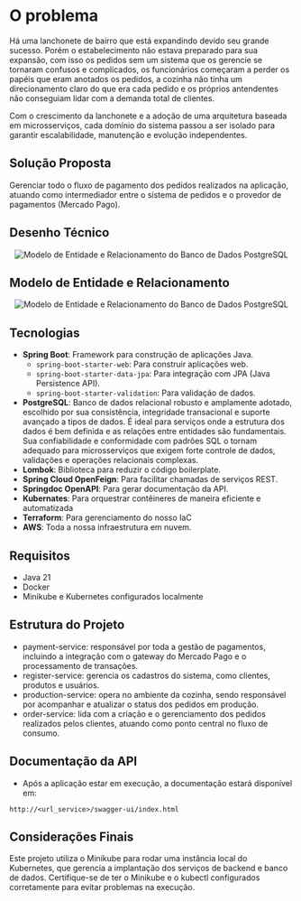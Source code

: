 # O problema

Há uma lanchonete de bairro que está expandindo devido seu grande sucesso. Porém o estabelecimento não estava preparado para sua expansão, com isso os pedidos sem um sistema que os gerencie se tornaram confusos e complicados, os funcionários começaram a perder os papéis que eram anotados os pedidos, a cozinha não tinha um direcionamento claro do que era cada pedido e os próprios antendentes não conseguiam lidar com a demanda total de clientes.

Com o crescimento da lanchonete e a adoção de uma arquitetura baseada em microsserviços, cada domínio do sistema passou a ser isolado para garantir escalabilidade, manutenção e evolução independentes.

## Solução Proposta

Gerenciar todo o fluxo de pagamento dos pedidos realizados na aplicação, atuando como intermediador entre o sistema de pedidos e o provedor de pagamentos (Mercado Pago).

## Desenho Técnico
<div align="center">
  <img src="https://i.ibb.co/nNLV1B1M/order-service-payment-service.png" alt="Modelo de Entidade e Relacionamento do Banco de Dados PostgreSQL">
</div>

## Modelo de Entidade e Relacionamento

<div align="center">
  <img src="https://i.ibb.co/HSFtJNM/model-payment-service.png" alt="Modelo de Entidade e Relacionamento do Banco de Dados PostgreSQL">
</div>

## Tecnologias
- **Spring Boot**: Framework para construção de aplicações Java.
    - `spring-boot-starter-web`: Para construir aplicações web.
    - `spring-boot-starter-data-jpa`: Para integração com JPA (Java Persistence API).
    - `spring-boot-starter-validation`: Para validação de dados.
- **PostgreSQL**: Banco de dados relacional robusto e amplamente adotado, escolhido por sua consistência, integridade transacional e suporte avançado a tipos de dados. É ideal para serviços onde a estrutura dos dados é bem definida e as relações entre entidades são fundamentais. Sua confiabilidade e conformidade com padrões SQL o tornam adequado para microsserviços que exigem forte controle de dados, validações e operações relacionais complexas.
- **Lombok**: Biblioteca para reduzir o código boilerplate.
- **Spring Cloud OpenFeign**: Para facilitar chamadas de serviços REST.
- **Springdoc OpenAPI**: Para gerar documentação da API.
- **Kubernates**: Para orquestrar contêineres de maneira eficiente e automatizada
- **Terraform**: Para gerenciamento do nosso IaC
- **AWS**: Toda a nossa infraestrutura em nuvem.

## Requisitos

- Java 21
- Docker
- Minikube e Kubernetes configurados localmente

## Estrutura do Projeto

- payment-service: responsável por toda a gestão de pagamentos, incluindo a integração com o gateway do Mercado Pago e o processamento de transações.
- register-service: gerencia os cadastros do sistema, como clientes, produtos e usuários.
- production-service: opera no ambiente da cozinha, sendo responsável por acompanhar e atualizar o status dos pedidos em produção.
- order-service: lida com a criação e o gerenciamento dos pedidos realizados pelos clientes, atuando como ponto central no fluxo de consumo.

## Documentação da API

- Após a aplicação estar em execução, a documentação estará disponível em:

```
http://<url_service>/swagger-ui/index.html
```

## Considerações Finais

Este projeto utiliza o Minikube para rodar uma instância local do Kubernetes, que gerencia a implantação dos serviços de backend e banco de dados. Certifique-se de ter o Minikube e o kubectl configurados corretamente para evitar problemas na execução.
